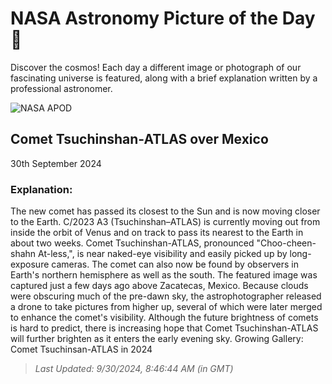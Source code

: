 
  # NASA Astronomy Picture of the Day 🌌

  Discover the cosmos! Each day a different image or photograph of our fascinating universe is featured, along with a brief explanation written by a professional astronomer.

![NASA APOD](https://apod.nasa.gov/apod/image/2409/CometA3_Korona_2040.jpg)

## Comet Tsuchinshan-ATLAS over Mexico

30th September 2024

### Explanation: 

The new comet has passed its closest to the Sun and is now moving closer to the Earth. C/2023 A3 (Tsuchinshan–ATLAS) is currently moving out from inside the orbit of Venus and on track to pass its nearest to the Earth in about two weeks.  Comet Tsuchinshan-ATLAS, pronounced "Choo-cheen-shahn At-less,", is near naked-eye visibility and easily picked up by long-exposure cameras.  The comet can also now be found by observers in Earth's northern hemisphere as well as the south.  The featured image was captured just a few days ago above Zacatecas, Mexico. Because clouds were obscuring much of the pre-dawn sky, the astrophotographer released a drone to take pictures from higher up, several of which were later merged to enhance the comet's visibility. Although the future brightness of comets is hard to predict, there is increasing hope that Comet Tsuchinshan-ATLAS will further brighten as it enters the early evening sky.   Growing Gallery: Comet Tsuchinsan-ATLAS in 2024

> _Last Updated: 9/30/2024, 8:46:44 AM (in GMT)_
